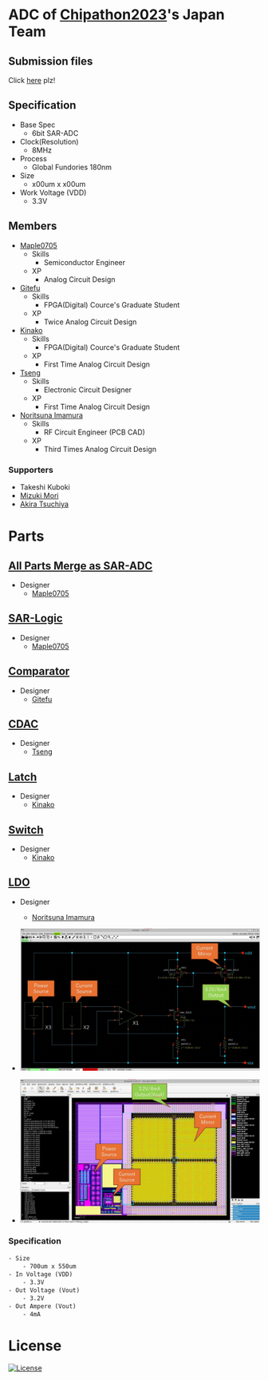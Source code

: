 # ADC of [Chipathon2023](https://github.com/sscs-ose/DC23-LTC2)'s Japan Team

## Submission files
Click [here](https://github.com/ishi-kai/Chipathon2023_ADC/edit/main/submit_version) plz!

## Specification
- Base Spec
    - 6bit SAR-ADC
- Clock(Resolution)
    - 8MHz
- Process
    - Global Fundories 180nm
- Size
    - x00um x x00um
- Work Voltage (VDD)
    - 3.3V


## Members
- [Maple0705](https://github.com/maple0705)
    - Skills
        - Semiconductor Engineer
    - XP
        - Analog Circuit Design
- [Gitefu](https://github.com/Gitefu)
    - Skills
        - FPGA(Digital) Cource's Graduate Student
    - XP
        - Twice Analog Circuit Design
- [Kinako](https://github.com/kinako71)
    - Skills
        - FPGA(Digital) Cource's Graduate Student
    - XP
        - First Time Analog Circuit Design
- [Tseng](https://github.com/tsengs0)
    - Skills
        - Electronic Circuit Designer
    - XP
        - First Time Analog Circuit Design
- [Noritsuna Imamura](https://github.com/noritsuna)
    - Skills
        - RF Circuit Engineer (PCB CAD)
    - XP
        - Third Times Analog Circuit Design

### Supporters
- Takeshi Kuboki
- [Mizuki Mori](https://github.com/3zki/)
- [Akira Tsuchiya](https://github.com/atuchiya/)


# Parts
## [All Parts Merge as SAR-ADC](https://github.com/ishi-kai/Chipathon2023_ADC/tree/main/maple0705/SAR_ADC)
- Designer
    - [Maple0705](https://github.com/maple0705)


## [SAR-Logic](https://github.com/ishi-kai/Chipathon2023_ADC/tree/main/maple0705/SAR_Logic)
- Designer
    - [Maple0705](https://github.com/maple0705)


## [Comparator](https://github.com/ishi-kai/Chipathon2023_ADC/tree/main/gitefu/comp_20240331)
- Designer
    - [Gitefu](https://github.com/Gitefu)


## [CDAC](https://github.com/ishi-kai/Chipathon2023_ADC/tree/main/cdac/mim_cap_array_8x8)
- Designer
    - [Tseng](https://github.com/tsengs0)


## [Latch](https://github.com/ishi-kai/Chipathon2023_ADC/tree/main/latch)
- Designer
    - [Kinako](https://github.com/kinako71)


## [Switch](https://github.com/ishi-kai/Chipathon2023_ADC/tree/main/transmission-gate)
- Designer
    - [Kinako](https://github.com/kinako71)


## [LDO](https://github.com/ishi-kai/Chipathon2023_ADC/tree/main/noritsuna/ldo)
- Designer
    - [Noritsuna Imamura](https://github.com/noritsuna)

- ![Curcuit](./noritsuna/ldo/images/curcuit_ldo.jpg)  
- ![Layout](./noritsuna/ldo/images/layout_ldo.jpg)  

### Specification
    - Size
        - 700um x 550um
    - In Voltage (VDD)
        - 3.3V
    - Out Voltage (Vout)
        - 3.2V
    - Out Ampere (Vout)
        - 4mA


# License
[![License](https://img.shields.io/badge/License-Apache%202.0-blue.svg)](https://opensource.org/licenses/Apache-2.0)
